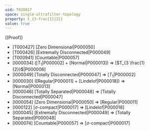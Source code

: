 ```yaml
---
uid: T020817
space: single-ultrafilter-topology
property: t_{3-frac{1}{2}}
value: true
---
```

[[Proof]]

* [T000427] [Zero Dimensional|P000050]
* [T000426] [Extremally Disconnected|P000049]
* [T000941] [Countable|P000057]
* [I000034] ([$T_1$|P000002] + [Normal|P000013]) => [$T_{3 \frac{1}{2}}$|P000006]
* [I000049] [Totally Disconnected|P000047] => [$T_1$|P000002]
* [I000030] ([Regular|P000011] + [Lindelof|P000018]) => [Normal|P000013]
* [I000046] [Totally Separated|P000048] => [Totally Disconnected|P000047]
* [I000054] [Zero Dimensional|P000050] => [Regular|P000011]
* [I000122] [$\sigma$-compact|P000017] => [Lindelof|P000018]
* [I000045] [Extremally Disconnected|P000049] => [Totally Separated|P000048]
* [I000074] [Countable|P000057] => [$\sigma$-compact|P000017]


